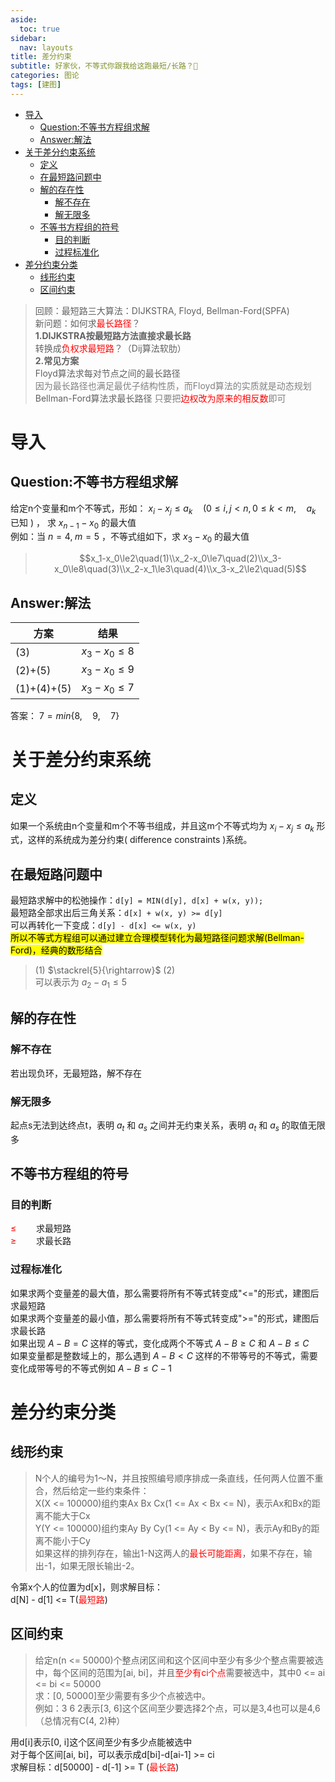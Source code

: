 ```yaml
---
aside:
  toc: true
sidebar:
  nav: layouts
title: 差分约束
subtitle: 好家伙，不等式你跟我给这跑最短/长路？🤔
categories: 图论
tags: [建图]
---
```



- [导入](#导入)
  - [Question:不等书方程组求解](#question不等书方程组求解)
  - [Answer:解法](#answer解法)
- [关于差分约束系统](#关于差分约束系统)
  - [定义](#定义)
  - [在最短路问题中](#在最短路问题中)
  - [解的存在性](#解的存在性)
    - [解不存在](#解不存在)
    - [解无限多](#解无限多)
  - [不等书方程组的符号](#不等书方程组的符号)
    - [目的判断](#目的判断)
    - [过程标准化](#过程标准化)
- [差分约束分类](#差分约束分类)
  - [线形约束](#线形约束)
  - [区间约束](#区间约束)

>回顾：最短路三大算法：DIJKSTRA, Floyd, Bellman-Ford(SPFA)  
新问题：如何求<span style="color:red;">最长路径</span>？  
**1.DIJKSTRA按最短路方法直接求最长路**  
转换成<span style="color: red;">负权求最短路</span>？（Dij算法软肋）  
**2.常见方案**  
Floyd算法求每对节点之间的最长路径  
<span style="color: grey;">因为最长路径也满足最优子结构性质，而Floyd算法的实质就是动态规划</span>  
Bellman-Ford算法求最长路径 
<span style="color: grey;">只要把<span style="color: red;">边权改为原来的相反数</span>即可</span>  


  
  
# 导入
## Question:不等书方程组求解
给定n个变量和m个不等式，形如： $x_i - x_j \le a_k\quad(0\le i, j\lt n, 0\le k\lt m,\quad a_k$ 已知 $)$ ， 求 $x_{n-1}-x_0$ 的最大值  
例如：当 $n=4,\;m=5$ ，不等式组如下，求 $x_3-x_0$ 的最大值
>$$x_1-x_0\le2\quad(1)\\x_2-x_0\le7\quad(2)\\x_3-x_0\le8\quad(3)\\x_2-x_1\le3\quad(4)\\x_3-x_2\le2\quad(5)$$

## Answer:解法
|方案|结果|
|--|--|
|(3)|$x_3-x_0\le8$|
|(2)+(5)|$x_3-x_0\le9$|
|(1)+(4)+(5)|$x_3-x_0\le7$|

答案： $7=min\{8,\quad9,\quad7\}$ 

# 关于差分约束系统
## 定义
如果一个系统由n个变量和m个不等书组成，并且这m个不等式均为 $x_i-x_j\le a_k$ 形式，这样的系统成为差分约束( difference constraints )系统。
## 在最短路问题中
最短路求解中的松弛操作：`d[y] = MIN(d[y], d[x] + w(x, y));`  
最短路全部求出后三角关系：`d[x] + w(x, y) >= d[y]`  
可以再转化一下变成：`d[y] - d[x] <= w(x, y)`  
<mark>所以不等式方程组可以通过建立合理模型转化为最短路径问题求解(Bellman-Ford)，经典的数形结合</mark>  
>(1) $\stackrel{5}{\rightarrow}$ (2)  
可以表示为 $a_2-a_1\le5$

## 解的存在性
### 解不存在
若出现负环，无最短路，解不存在
### 解无限多
起点s无法到达终点t，表明 $a_t$ 和 $a_s$ 之间并无约束关系，表明 $a_t$ 和 $a_s$ 的取值无限多

## 不等书方程组的符号
### 目的判断
<span style="color: red;">$\le\qquad$</span>求最短路  
<span style="color: red;">$\ge\qquad$</span>求最长路  
### 过程标准化
如果求两个变量差的最大值，那么需要将所有不等式转变成"<="的形式，建图后求最短路  
如果求两个变量差的最小值，那么需要将所有不等式转变成">="的形式，建图后求最长路  
如果出现 $A - B = C$ 这样的等式，变化成两个不等式 $A - B\ge C$ 和 $A-B\le C$  
如果变量都是整数域上的，那么遇到 $A-B\lt C$ 这样的不带等号的不等式，需要变化成带等号的不等式例如 $A-B\le C-1$

# 差分约束分类
## 线形约束
>N个人的编号为1～N，并且按照编号顺序排成一条直线，任何两人位置不重合，然后给定一些约束条件：  
X(X <= 100000)组约束Ax Bx Cx(1 <= Ax < Bx <= N)，表示Ax和Bx的距离不能大于Cx  
Y(Y <= 100000)组约束Ay By Cy(1 <= Ay < By <= N)，表示Ay和By的距离不能小于Cy  
如果这样的排列存在，输出1-N这两人的<span style="color: red;">最长可能距离</span>，如果不存在，输出-1，如果无限长输出-2。    
  
令第x个人的位置为d[x]，则求解目标：  
d[N] - d[1] <= T(<span style="color:red;">最短路</span>)

## 区间约束
>给定n(n <= 50000)个整点闭区间和这个区间中至少有多少个整点需要被选中，每个区间的范围为[ai, bi]，并且<span style="color: red;">至少有ci个点</span>需要被选中，其中0 <= ai <= bi <= 50000  
求：[0, 50000]至少需要有多少个点被选中。  
例如：3 6 2表示[3, 6]这个区间至少要选择2个点，可以是3,4也可以是4,6（总情况有C(4, 2)种）  
  
用d[i]表示[0, i]这个区间至少有多少点能被选中  
对于每个区间[ai, bi]，可以表示成d[bi]-d[ai-1] >= ci  
求解目标：d[50000] - d[-1] >= T (<span style="color: red;">最长路</span>)
